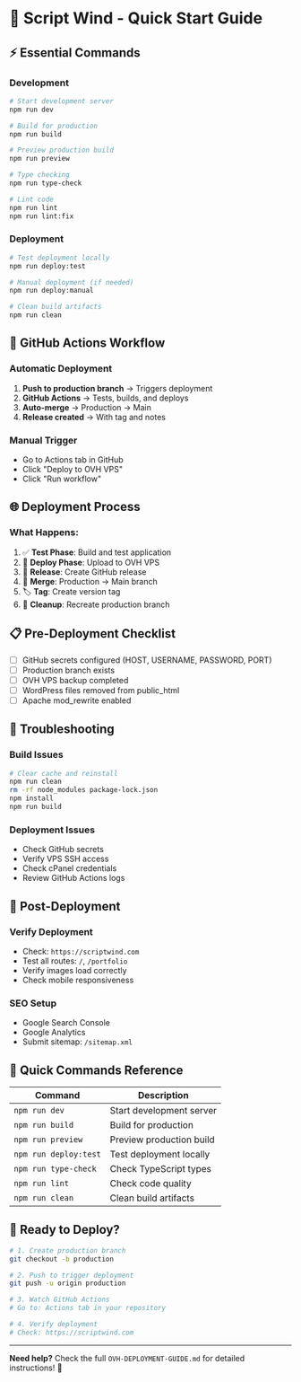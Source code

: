 # 🚀 Script Wind - Quick Start Guide

## ⚡ **Essential Commands**

### **Development**
```bash
# Start development server
npm run dev

# Build for production
npm run build

# Preview production build
npm run preview

# Type checking
npm run type-check

# Lint code
npm run lint
npm run lint:fix
```

### **Deployment**
```bash
# Test deployment locally
npm run deploy:test

# Manual deployment (if needed)
npm run deploy:manual

# Clean build artifacts
npm run clean
```

## 🔄 **GitHub Actions Workflow**

### **Automatic Deployment**
1. **Push to production branch** → Triggers deployment
2. **GitHub Actions** → Tests, builds, and deploys
3. **Auto-merge** → Production → Main
4. **Release created** → With tag and notes

### **Manual Trigger**
- Go to Actions tab in GitHub
- Click "Deploy to OVH VPS"
- Click "Run workflow"

## 🌐 **Deployment Process**

### **What Happens:**
1. ✅ **Test Phase**: Build and test application
2. 🚀 **Deploy Phase**: Upload to OVH VPS
3. 📝 **Release**: Create GitHub release
4. 🔄 **Merge**: Production → Main branch
5. 🏷️ **Tag**: Create version tag
6. 🧹 **Cleanup**: Recreate production branch

## 📋 **Pre-Deployment Checklist**

- [ ] GitHub secrets configured (HOST, USERNAME, PASSWORD, PORT)
- [ ] Production branch exists
- [ ] OVH VPS backup completed
- [ ] WordPress files removed from public_html
- [ ] Apache mod_rewrite enabled

## 🚨 **Troubleshooting**

### **Build Issues**
```bash
# Clear cache and reinstall
npm run clean
rm -rf node_modules package-lock.json
npm install
npm run build
```

### **Deployment Issues**
- Check GitHub secrets
- Verify VPS SSH access
- Check cPanel credentials
- Review GitHub Actions logs

## 📱 **Post-Deployment**

### **Verify Deployment**
- Check: `https://scriptwind.com`
- Test all routes: `/`, `/portfolio`
- Verify images load correctly
- Check mobile responsiveness

### **SEO Setup**
- Google Search Console
- Google Analytics
- Submit sitemap: `/sitemap.xml`

## 🎯 **Quick Commands Reference**

| Command | Description |
|---------|-------------|
| `npm run dev` | Start development server |
| `npm run build` | Build for production |
| `npm run preview` | Preview production build |
| `npm run deploy:test` | Test deployment locally |
| `npm run type-check` | Check TypeScript types |
| `npm run lint` | Check code quality |
| `npm run clean` | Clean build artifacts |

## 🚀 **Ready to Deploy?**

```bash
# 1. Create production branch
git checkout -b production

# 2. Push to trigger deployment
git push -u origin production

# 3. Watch GitHub Actions
# Go to: Actions tab in your repository

# 4. Verify deployment
# Check: https://scriptwind.com
```

---

**Need help?** Check the full `OVH-DEPLOYMENT-GUIDE.md` for detailed instructions! 🎉
